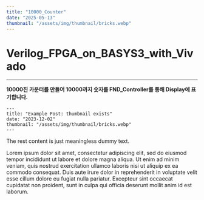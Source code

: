 ```yaml
---
title: "10000_Counter"
date: "2025-05-13"
thumbnail: "/assets/img/thumbnail/bricks.webp"
---
```


# Verilog_FPGA_on_BASYS3_with_Vivado
---

**10000진 카운터를 만들어 10000까지 숫자를 FND_Controller를 통해 Display에 표기합니다.**

```
---
title: "Example Post: thumbnail exists"
date: "2023-12-02"
thumbnail: "/assets/img/thumbnail/bricks.webp"
---
```

The rest content is just meaningless dummy text.

Lorem ipsum dolor sit amet, consectetur adipiscing elit, sed do eiusmod tempor incididunt ut labore et dolore magna aliqua. Ut enim ad minim veniam, quis nostrud exercitation ullamco laboris nisi ut aliquip ex ea commodo consequat. Duis aute irure dolor in reprehenderit in voluptate velit esse cillum dolore eu fugiat nulla pariatur. Excepteur sint occaecat cupidatat non proident, sunt in culpa qui officia deserunt mollit anim id est laborum.